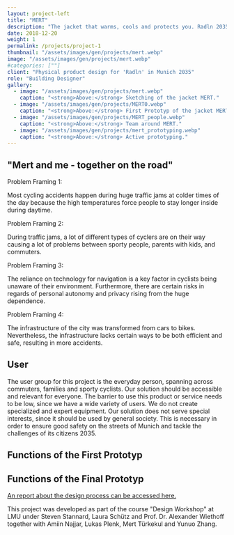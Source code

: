 ```yaml
---
layout: project-left
title: "MERT"
description: "The jacket that warms, cools and protects you. Radln 2035."
date: 2018-12-20
weight: 1
permalink: /projects/project-1
thumbnail: "/assets/images/gen/projects/mert.webp"
image: "/assets/images/gen/projects/mert.webp"
#categories: [""]
client: "Physical product design for 'Radln' in Munich 2035"
role: "Building Designer"
gallery:
  - image: "/assets/images/gen/projects/mert.webp"
    caption: "<strong>Above:</strong> Sketching of the jacket MERT."
  - image: "/assets/images/gen/projects/MERT0.webp"
    caption: "<strong>Above:</strong> First Prototyp of the jacket MERT."
  - image: "/assets/images/gen/projects/MERT_people.webp"
    caption: "<strong>Above:</strong> Team around MERT."
  - image: "/assets/images/gen/projects/mert_prototyping.webp"
    caption: "<strong>Above:</strong> Active prototyping."
---
```

## "Mert and me - together on the road"

Problem Framing 1:

Most cycling accidents happen during huge traffic jams at colder times of the day because the high temperatures force people to stay longer inside during daytime.

Problem Framing 2:

During traffic jams, a lot of different types of cyclers are on their way causing a lot of problems between sporty people, parents with kids, and commuters.

Problem Framing 3:

The reliance on technology for navigation is a key factor in cyclists being unaware of their environment. Furthermore, there are certain risks in regards of personal autonomy and privacy rising from the huge dependence.

Problem Framing 4: 

The infrastructure of the city was transformed from cars to bikes. Nevertheless, the infrastructure lacks certain ways to be both efficient and safe, resulting in more accidents.

## User
The user group for this project is the everyday person, spanning across commuters, families and sporty cyclists. Our solution should be accessible and relevant for everyone. The barrier to use this product or service needs to be low, since we have a wide variety of users. We do not create specialized and expert equipment. Our solution does not serve special interests, since it should be used by general society. This is necessary in order to ensure good safety on the streets of Munich and tackle the challenges of  its citizens 2035.

## Functions of the First Prototyp

## Functions of the Final Prototyp



[An report about the design process can be accessed here.](/assets/files/MERT_Report.pdf)

This project was developed as part of the course "Design Workshop" at LMU under Steven Stannard, Laura Schütz and Prof. Dr. Alexander Wiethoff together with Amiin Najjar, Lukas Plenk, Mert Türkekul and Yunuo Zhang. 